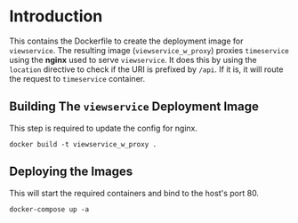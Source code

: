 Introduction
============

This contains the Dockerfile to create the deployment image for `viewservice`. The resulting
image (`viewservice_w_proxy`) proxies `timeservice` using the **nginx** used to serve `viewservice`.  It does this by using the `location` directive to check if the URI is prefixed by `/api`. If it is, it will route the request to `timeservice` container.

Building The `viewservice` Deployment Image
-------------------------------------------
This step is required to update the config for nginx.

`docker build -t viewservice_w_proxy .`

Deploying the Images
--------------------
This will start the required containers and bind to the host's port 80.

`docker-compose up -a`